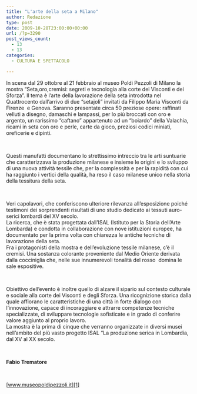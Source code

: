 ```yaml
---
title: "L'arte della seta a Milano"
author: Redazione
type: post
date: 2009-10-28T23:00:00+00:00
url: /?p=3290
post_views_count:
  - 13
  - 13
categories:
  - CULTURA E SPETTACOLO

---
```

In scena dal 29 ottobre al 21 febbraio al museo Poldi Pezzoli di Milano la mostra &ldquo;Seta,oro,cremisi: segreti e tecnologia alla corte dei Visconti e dei Sforza&rdquo;. Il tema &egrave; l&#8217;arte della lavorazione della seta introdotta nel Quattrocento dall&#8217;arrivo di due &ldquo;setajoli&rdquo; invitati da Filippo Maria Visconti da Firenze&nbsp; e Genova. Saranno presentate circa 50 preziose opere: raffinati velluti a disegno, damaschi e lampassi, per lo pi&ugrave; broccati con oro e argento, un rarissimo &ldquo;caftano&rdquo; appartenuto ad un &ldquo;boiardo&rdquo; della Valachia, ricami in seta con oro e perle, carte da gioco, preziosi codici miniati, oreficerie e dipinti.

&nbsp;

Questi manufatti documentano lo strettissimo intreccio tra le arti suntuarie che caratterizzava la produzione milanese e insieme le origini e lo sviluppo di una nuova attivit&agrave; tessile che, per la complessit&agrave; e per la rapidit&agrave; con cui ha raggiunto i vertici della qualit&agrave;, ha reso il caso milanese unico nella storia della tessitura della seta.

&nbsp;

Veri capolavori, che conferiscono ulteriore rilevanza all&rsquo;esposizione poich&eacute; testimoni dei sorprendenti risultati di uno studio dedicato ai tessuti auro&#45;serici lombardi del XV secolo.  
La ricerca, che &egrave; stata progettata dall&rsquo;ISAL (Istituto per la Storia dell&rsquo;Arte Lombarda) e condotta in collaborazione con nove istituzioni europee, ha documentato per la prima volta con chiarezza le antiche tecniche di lavorazione della seta.  
Fra i protagonisti della mostra e dell&rsquo;evoluzione tessile milanese, c&rsquo;&egrave; il cremisi. Una sostanza colorante proveniente dal Medio Oriente derivata dalla cocciniglia che, nelle sue innumerevoli tonalit&agrave; del rosso&nbsp; domina le sale espositive.

&nbsp;

Obiettivo dell&#8217;evento &egrave; inoltre quello di alzare il sipario sul contesto culturale e sociale alla corte dei Visconti e degli Sforza. Una ricognizione storica dalla quale affiorano le caratteristiche di una citt&agrave; in forte dialogo con l&rsquo;innovazione, capace di incoraggiare e attrarre competenze tecniche specializzate, di sviluppare tecnologie sofisticate e in grado di conferire valore aggiunto al proprio lavoro.  
La mostra &egrave; la prima di cinque che verranno organizzate in diversi musei nell&rsquo;ambito del pi&ugrave; vasto progetto ISAL &ldquo;La produzione serica in Lombardia, dal XV al XX secolo.

&nbsp;

**Fabio Trematore**

&nbsp;

[www.museopoldipezzoli.it][1]

 [1]: https://www.museopoldipezzoli.it